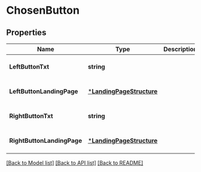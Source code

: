 # ChosenButton

## Properties
Name | Type | Description | Notes
------------ | ------------- | ------------- | -------------
**LeftButtonTxt** | **string** |  | [optional] [default to null]
**LeftButtonLandingPage** | [***LandingPageStructure**](landing_page_structure.md) |  | [optional] [default to null]
**RightButtonTxt** | **string** |  | [optional] [default to null]
**RightButtonLandingPage** | [***LandingPageStructure**](landing_page_structure.md) |  | [optional] [default to null]

[[Back to Model list]](../README.md#documentation-for-models) [[Back to API list]](../README.md#documentation-for-api-endpoints) [[Back to README]](../README.md)


